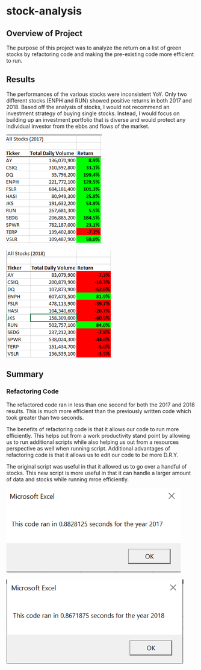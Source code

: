# stock-analysis

## Overview of Project

The purpose of this project was to analyze the return on a list of green stocks by refactoring code and making the pre-existing code more efficient to run. 

## Results
The performances of the various stocks were inconsistent YoY. Only two different stocks (ENPH and RUN) showed positive returns in both 2017 and 2018. Based off the analysis of stocks, I would not recommend an investment strategy of buying single stocks. Instead, I would focus on building up an investment portfolio that is diverse and would protect any individual investor from the ebbs and flows of the market. 


![All_Stocks_2017.PNG](https://github.com/griswld2/stock-analysis/blob/main/Resources/All_Stocks_2017.PNG)


![All_Stocks_2018.PNG](https://github.com/griswld2/stock-analysis/blob/main/Resources/All_Stocks_2018.PNG)

## Summary

### Refactoring Code
The refactored code ran in less than one second for both the 2017 and 2018 results. This is much more efficient than the previously written code which took greater than two seconds. 

The benefits of refactoring code is that it allows our code to run more efficiently. This helps out from a work productivity stand point by allowing us to run additional scripts while also helping us out from a resources perspective as well when running script. Additional advantages of refactoring code is that it allows us to edit our code to be more D.R.Y. 

The original script was useful in that it allowed us to go over a handful of stocks. This new script is more useful in that it can handle a larger amount of data and stocks while running mroe efficiently. 

![VBA_Challenge_2017.PNG](https://github.com/griswld2/stock-analysis/blob/main/Resources/VBA_Challenge_2017.PNG)

![VBA_Challenge_2018.PNG](https://github.com/griswld2/stock-analysis/blob/main/Resources/VBA_Challenge_2018.PNG)
